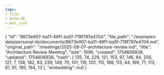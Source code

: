 ```yaml
---
tags:
- file
- kota-db
- ext_json
---
```

{
  "id": "8673e907-ba11-49f1-ba5f-719f797e4704",
  "file_path": "./examples-data/personal-kb/documents/8673e907-ba11-49f1-ba5f-719f797e4704.md",
  "original_path": "/meetings/2025-08-07-architecture-review.md",
  "title": "Architecture Review Meeting",
  "size": 1696,
  "created": 1754606938,
  "updated": 1754606938,
  "hash": [
    135,
    74,
    229,
    121,
    153,
    97,
    146,
    84,
    205,
    121,
    7,
    138,
    182,
    83,
    239,
    149,
    70,
    101,
    119,
    120,
    115,
    188,
    113,
    44,
    169,
    71,
    113,
    81,
    81,
    190,
    164,
    13
  ],
  "embedding": null
}